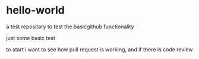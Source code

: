 # hello-world
a test repositary to test the basicgithub functionality

just some basic test

to start i want to see how pull request is working, and if there is code review
